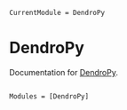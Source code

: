 ```@meta
CurrentModule = DendroPy
```

# DendroPy

Documentation for [DendroPy](https://github.com/jeetsukumaran/DendroPy.jl).

```@index
```

```@autodocs
Modules = [DendroPy]
```
